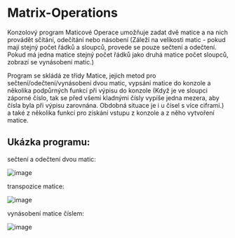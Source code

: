 # Matrix-Operations
Konzolový program Maticové Operace umožňuje zadat dvě matice a na nich provádět sčítání, odečítání nebo násobení (Záleží na velikosti matic - pokud mají stejný počet řádků a sloupců, provede se pouze sečtení a odečtení. Pokud má jedna matice stejný počet řádků jako druhá matice počet sloupců, zobrazí se vynásobení matic.)

Program se skládá ze třídy Matice, jejich metod pro sečtení/odečtení/vynásobení dvou matic, vypsání matice do konzole a několika podpůrných funkcí při výpisu do konzole (Když je ve sloupci záporné číslo, tak se před všemi kladnými čísly vypíše jedna mezera, aby čísla byla při výpisu zarovnána. Obdobná situace je i u čísel s více ciframi.) a také z několika funkcí pro získání vstupu z konzole a z něho vytvoření matice.

## Ukázka programu:

sečtení a odečtení dvou matic:

![image](https://user-images.githubusercontent.com/108635114/184345824-b47636df-3e4c-40a5-9da4-cbcc0d1a46f0.png)

transpozice matice:

![image](https://user-images.githubusercontent.com/108635114/184345993-b302136b-3a99-4f60-a53e-5b388175acb7.png)

vynásobení matice číslem:

![image](https://user-images.githubusercontent.com/108635114/184346372-f6dadae0-c156-4404-ac0a-0fc4f7883e36.png)
